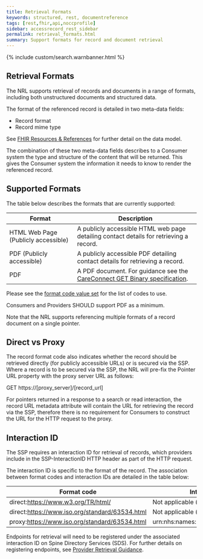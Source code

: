 ```yaml
---
title: Retrieval Formats
keywords: structured, rest, documentreference
tags: [rest,fhir,api,noccprofile]
sidebar: accessrecord_rest_sidebar
permalink: retrieval_formats.html
summary: Support formats for record and document retrieval
---
```


{% include custom/search.warnbanner.html %}


## Retrieval Formats ##


The NRL supports retrieval of records and documents  in a range of formats, including both unstructured documents and structured data. 

The format of the referenced record is detailed in two meta-data fields:
 - Record format
 - Record mime type 

See [FHIR Resources & References](explore_reference.html) for further detail on the data model. 

The combination of these two meta-data fields describes to a Consumer system the type and structure of the content that will be returned. This gives the Consumer system the information it needs to know to render the referenced record.  

## Supported Formats ##

The table below describes the formats that are currently supported:

| Format | Description |
|-----------|----------------|
|HTML Web Page (Publicly accessible)|A publicly accessible HTML web page detailing contact details for retrieving a record.|
|PDF (Publicly accessible)|A publicly accessible PDF detailing contact details for retrieving a record.|
|PDF|A PDF document. For guidance see the [CareConnect GET Binary specification](https://nhsconnect.github.io/CareConnectAPI/api_documents_binary.html).|

Please see the [format code value set](https://fhir.nhs.uk/STU3/ValueSet/NRLS-Format-1) for the list of codes to use. 

Consumers and Providers SHOULD support PDF as a minimum.

Note that the NRL supports referencing multiple formats of a record document on a single pointer. 

## Direct vs Proxy ##
The record format code also indicates whether the record should be retrieved directly (for publicly accessible URLs) or is secured via the SSP. 
Where a record is to be secured via the SSP, the NRL will pre-fix the Pointer URL property with the proxy server URL as follows: 

<div markdown="span" class="alert alert-success" role="alert">
GET https://[proxy_server]/[record_url]</div>

For pointers returned in a response to a search or read interaction, the record URL metadata attribute will contain the URL for retrieving the record via the SSP, therefore there is no requirement for Consumers to construct the URL for the HTTP request to the proxy. 

## Interaction ID ##

The SSP requires an interaction ID for retrieval of records, which providers include in the SSP-InteractionID HTTP header as part of the HTTP request.  

The interaction ID is specific to the format of the record. The association between format codes and interaction IDs are detailed in the table below:

| Format code | Interaction ID |
|-----------|----------------|
|direct:https://www.w3.org/TR/html/|Not applicable (direct retrieval)|
|direct:https://www.iso.org/standard/63534.html|Not applicable (direct retrieval)|
|proxy:https://www.iso.org/standard/63534.html|urn:nhs:names:services:nrls:binary.read|

Endpoints for retrieval will need to be registered under the associated interaction ID on Spine Directory Services (SDS). For further details on registering endpoints, see [Provider Retrieval Guidance](retrieval_provider_guidance.html).  